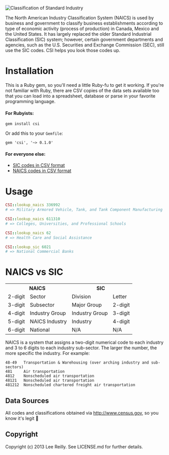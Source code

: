 ![Classification of Standard Industry](http://i.imgur.com/x1FGZDQ.png)

The North American Industry Classification System (NAICS) is used by business and government to classify business establishments according to type of economic activity (process of production) in Canada, Mexico and the United States. It has largely replaced the older Standard Industrial Classification (SIC) system; however, certain government departments and agencies, such as the U.S. Securities and Exchange Commission (SEC), still use the SIC codes. CSI helps you look those codes up.

# Installation

This is a Ruby gem, so you'll need a little Ruby-fu to get it working. If you're not familiar with Ruby, there are CSV copies of the data sets available too that you can load into a spreadsheet, database or parse in your favorite programming language.

#### For Rubyists:

```
gem install csi
```

Or add this to your `Gemfile`:

```
gem 'csi', '~> 0.1.0'
```

#### For everyone else:

* [SIC codes in CSV format](lib/data/sic-code-lookup-2000.csv)
* [NAICS codes in CSV format](lib/data/naics-code-lookup-2012.csv)

# Usage

```ruby
CSI::lookup_naics 336992
# => Military Armored Vehicle, Tank, and Tank Component Manufacturing

CSI::lookup_naics 611310
# => Colleges, Universities, and Professional Schools

CSI::lookup_naics 62
# => Health Care and Social Assistance

CSI::lookup_sic 6021
# => National Commercial Banks
```

# NAICS vs SIC

<table>
  <tbody>
    <tr>
      <th colspan="2">NAICS</td>
      <th colspan="2">SIC</td>
    </tr>
    <tr>
      <td>2-digit</td>
      <td>Sector</td>
      <td>Division</td>
      <td>Letter</td>
    </tr>
    <tr>
      <td>3-digit</td>
      <td>Subsector</td>
      <td>Major Group</td>
      <td>2-digit</td>
    </tr>
    <tr>
      <td>4-digit</td>
      <td>Industry Group</td>
      <td>Industry Group</td>
      <td>3-digit</td>
    </tr>
    <tr>
      <td>5-digit</td>
      <td>NAICS Industry</td>
      <td>Industry</td>
      <td>4-digit</td>
    </tr>
    <tr>
      <td>6-digit</td>
      <td>National</td>
      <td>N/A</td>
      <td>N/A</td>
    </tr>
  </tbody>
</table>

NAICS is a system that assigns a two-digit numerical code to each industry and 3 to 6 digits to each industry sub-sector.  The larger the number, the more specific the industry. For example:

```
48-49   Transportation & Warehousing (over arching industry and sub-sectors)
481     Air transportation
4812    Nonscheduled air transportation
48121   Nonscheduled air transportation
481212  Nonscheduled chartered freight air transportation
```

## Data Sources

All codes and classifications obtained via http://www.census.gov, so you know it's legit :metal:

## Copyright

Copyright (c) 2013 Lee Reilly. See LICENSE.md for further details.